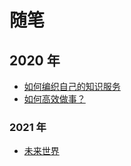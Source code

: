 # 随笔


## 2020 年
- [如何编织自己的知识服务](2020/如何编织自己的知识服务.md)
- [如何高效做事？](2020/如何高效做事.md)
### 2021 年
* [未来世界](2021/未来世界.md)
